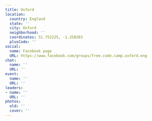 ```yaml
---
title: Oxford
location:
  country: England
  state: ''
  city: Oxford
  neighborhood: ''
  coordinates: 51.752225, -1.258303
  plusCode: ''
social:
  name: Facebook page
  URL: https://www.facebook.com/groups/free.code.camp.oxford.eng
chat:
  name: ''
  URL: ''
event:
  name: ''
  URL: ''
leaders:
- name: ''
  URL: ''
photos:
  old: ''
  cover: ''
---
```

